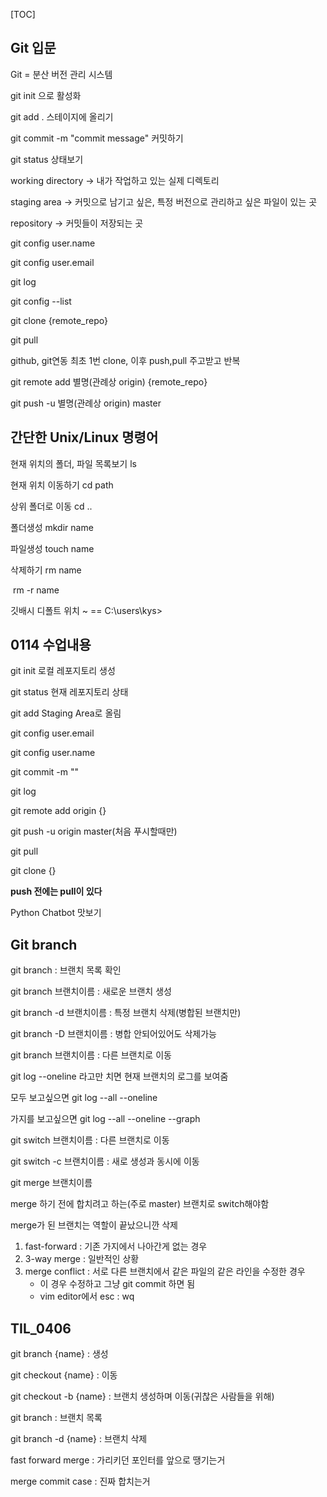 [TOC]



## Git 입문

Git = 분산 버전 관리 시스템

git init 으로 활성화

git add . 스테이지에 올리기

git commit -m "commit message" 커밋하기

git status 상태보기

working directory -> 내가 작업하고 있는 실제 디렉토리

staging area -> 커밋으로 남기고 싶은, 특정 버전으로 관리하고 싶은 파일이 있는 곳

repository -> 커밋들이 저장되는 곳

git config user.name

git config user.email

git log

git config --list

git clone {remote_repo}

git pull

github, git연동 최초 1번 clone, 이후 push,pull 주고받고 반복

git remote add 별명(관례상 origin) {remote_repo}

git push -u 별명(관례상 origin) master

## 간단한 Unix/Linux 명령어

현재 위치의 폴더, 파일 목록보기 ls

현재 위치 이동하기 cd path

상위 폴더로 이동 cd ..

폴더생성 mkdir name

파일생성 touch name

삭제하기 rm name

​				rm -r name

깃배시 디폴트 위치 ~ == C:\users\kys>



## 0114 수업내용

git init 로컬 레포지토리 생성

git status 현재 레포지토리 상태

git add Staging Area로 올림

git config user.email

git config user.name

git commit -m ""

git log

git remote add origin {}

git push -u origin master(처음 푸시할때만)

git pull

git clone {}



**push 전에는 pull이 있다**



Python Chatbot 맛보기





## Git branch

git branch : 브랜치 목록 확인

git branch 브랜치이름 : 새로운 브랜치 생성

git branch -d 브랜치이름 : 특정 브랜치 삭제(병합된 브랜치만)

git branch -D 브랜치이름 : 병합 안되어있어도 삭제가능

git branch 브랜치이름 : 다른 브랜치로 이동



git log --oneline 라고만 치면 현재 브랜치의 로그를 보여줌

모두 보고싶으면 git log --all --oneline

가지를 보고싶으면 git log --all --oneline --graph



git switch 브랜치이름 : 다른 브랜치로 이동

git switch -c 브랜치이름 : 새로 생성과 동시에 이동



git merge 브랜치이름

merge 하기 전에 합치려고 하는(주로 master) 브랜치로 switch해야함

merge가 된 브랜치는 역할이 끝났으니깐 삭제

1. fast-forward : 기존 가지에서 나아간게 없는 경우
2. 3-way merge : 일반적인 상황
3. merge conflict : 서로 다른 브랜치에서 같은 파일의 같은 라인을 수정한 경우
   - 이 경우 수정하고 그냥 git commit 하면 됨
   - vim editor에서 esc : wq



## TIL_0406

git branch {name} : 생성

git checkout {name} : 이동

git checkout -b {name} : 브랜치 생성하며 이동(귀찮은 사람들을 위해)

git branch : 브랜치 목록

git branch -d {name} : 브랜치 삭제



fast forward merge : 가리키던 포인터를 앞으로 땡기는거

merge commit case : 진짜 합치는거

 
